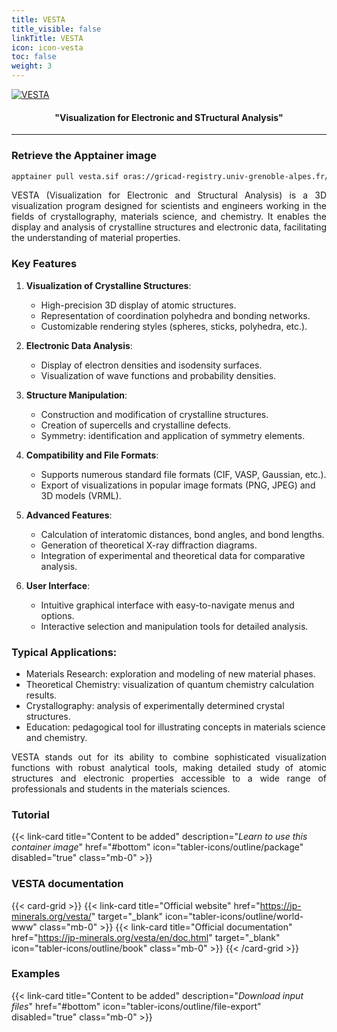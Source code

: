 ```yaml
---
title: VESTA
title_visible: false
linkTitle: VESTA
icon: icon-vesta
toc: false
weight: 3
---
```


<div class="codes-pages-top-logo">

<a href="https://jp-minerals.org/vesta/" target="blank" class="codes-pages-top-logo mb-0">
   <img alt="VESTA" class="logo-vesta"/>
</a>

<h4 align="center">"<b>V</b>isualization for <b>E</b>lectronic and <b>ST</b>ructural <b>A</b>nalysis"</h4>

</div>

<hr>

### Retrieve the Apptainer image

```bash
apptainer pull vesta.sif oras://gricad-registry.univ-grenoble-alpes.fr/diamond/apptainer/apptainer-singularity-projects/vesta.sif:latest
```

<div align="justify">

VESTA (Visualization for Electronic and Structural Analysis) is a 3D visualization program designed for scientists and engineers working in the fields of crystallography, materials science, and chemistry. It enables the display and analysis of crystalline structures and electronic data, facilitating the understanding of material properties.

</div>

### Key Features

1. **Visualization of Crystalline Structures**:

   - High-precision 3D display of atomic structures.
   - Representation of coordination polyhedra and bonding networks.
   - Customizable rendering styles (spheres, sticks, polyhedra, etc.).

2. **Electronic Data Analysis**:

   - Display of electron densities and isodensity surfaces.
   - Visualization of wave functions and probability densities.

3. **Structure Manipulation**:

   - Construction and modification of crystalline structures.
   - Creation of supercells and crystalline defects.
   - Symmetry: identification and application of symmetry elements.

4. **Compatibility and File Formats**:

   - Supports numerous standard file formats (CIF, VASP, Gaussian, etc.).
   - Export of visualizations in popular image formats (PNG, JPEG) and 3D models (VRML).

5. **Advanced Features**:

   - Calculation of interatomic distances, bond angles, and bond lengths.
   - Generation of theoretical X-ray diffraction diagrams.
   - Integration of experimental and theoretical data for comparative analysis.

6. **User Interface**:
   - Intuitive graphical interface with easy-to-navigate menus and options.
   - Interactive selection and manipulation tools for detailed analysis.

### Typical Applications:

- Materials Research: exploration and modeling of new material phases.
- Theoretical Chemistry: visualization of quantum chemistry calculation results.
- Crystallography: analysis of experimentally determined crystal structures.
- Education: pedagogical tool for illustrating concepts in materials science and chemistry.

<div align="justify">

VESTA stands out for its ability to combine sophisticated visualization functions with robust analytical tools, making detailed study of atomic structures and electronic properties accessible to a wide range of professionals and students in the materials sciences.

</div>

<h3 class="mb-1">Tutorial</h3>

{{< link-card title="Content to be added" description="<i>Learn to use this container image</i>" href="#bottom" icon="tabler-icons/outline/package" disabled="true" class="mb-0" >}}

<h3 class="mb-1 mt-3">VESTA documentation</h3>

{{< card-grid >}}
{{< link-card title="Official website" href="https://jp-minerals.org/vesta/" target="_blank" icon="tabler-icons/outline/world-www"  class="mb-0" >}}
{{< link-card title="Official documentation" href="https://jp-minerals.org/vesta/en/doc.html" target="_blank" icon="tabler-icons/outline/book" class="mb-0" >}}
{{< /card-grid >}}

<h3 class="mb-1 mt-3">Examples</h3>

{{< link-card title="Content to be added" description="<i>Download input files</i>" href="#bottom" icon="tabler-icons/outline/file-export" disabled="true" class="mb-0" >}}
